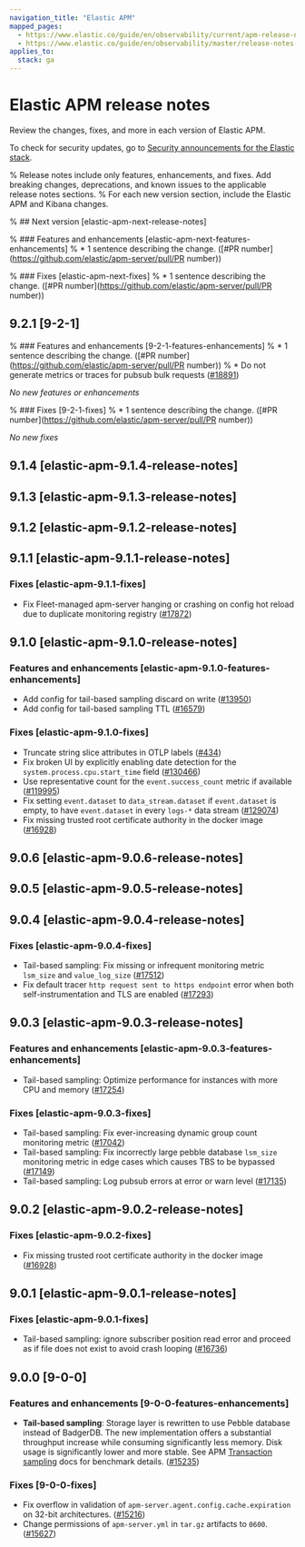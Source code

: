 ```yaml
---
navigation_title: "Elastic APM"
mapped_pages:
  - https://www.elastic.co/guide/en/observability/current/apm-release-notes.html
  - https://www.elastic.co/guide/en/observability/master/release-notes-head.html
applies_to:
  stack: ga
---
```


# Elastic APM release notes

Review the changes, fixes, and more in each version of Elastic APM.

To check for security updates, go to [Security announcements for the Elastic stack](https://discuss.elastic.co/c/announcements/security-announcements/31).

% Release notes include only features, enhancements, and fixes. Add breaking changes, deprecations, and known issues to the applicable release notes sections.
% For each new version section, include the Elastic APM and Kibana changes.

% ## Next version [elastic-apm-next-release-notes]

% ### Features and enhancements [elastic-apm-next-features-enhancements]
% * 1 sentence describing the change. ([#PR number](https://github.com/elastic/apm-server/pull/PR number))

% ### Fixes [elastic-apm-next-fixes]
% * 1 sentence describing the change. ([#PR number](https://github.com/elastic/apm-server/pull/PR number))

## 9.2.1 [9-2-1]

% ### Features and enhancements [9-2-1-features-enhancements]
% * 1 sentence describing the change. ([#PR number](https://github.com/elastic/apm-server/pull/PR number))
% * Do not generate metrics or traces for pubsub bulk requests ([#18891](https://github.com/elastic/integrations/pull/18891))

_No new features or enhancements_ 

% ### Fixes [9-2-1-fixes]
% * 1 sentence describing the change. ([#PR number](https://github.com/elastic/apm-server/pull/PR number))

_No new fixes_ 

## 9.1.4 [elastic-apm-9.1.4-release-notes]

## 9.1.3 [elastic-apm-9.1.3-release-notes]

## 9.1.2 [elastic-apm-9.1.2-release-notes]

## 9.1.1 [elastic-apm-9.1.1-release-notes]

### Fixes [elastic-apm-9.1.1-fixes]

* Fix Fleet-managed apm-server hanging or crashing on config hot reload due to duplicate monitoring registry ([#17872](https://github.com/elastic/apm-server/pull/17872))

## 9.1.0 [elastic-apm-9.1.0-release-notes]

### Features and enhancements [elastic-apm-9.1.0-features-enhancements]

* Add config for tail-based sampling discard on write ([#13950](https://github.com/elastic/integrations/pull/13950))
* Add config for tail-based sampling TTL ([#16579](https://github.com/elastic/apm-server/pull/16579))

### Fixes [elastic-apm-9.1.0-fixes]

* Truncate string slice attributes in OTLP labels ([#434](https://github.com/elastic/apm-data/pull/434))
* Fix broken UI by explicitly enabling date detection for the `system.process.cpu.start_time` field ([#130466](https://github.com/elastic/elasticsearch/pull/130466))
* Use representative count for the `event.success_count` metric if available ([#119995](https://github.com/elastic/elasticsearch/pull/119995))
* Fix setting `event.dataset` to `data_stream.dataset` if `event.dataset` is empty, to have `event.dataset` in every `logs-*` data stream ([#129074](https://github.com/elastic/elasticsearch/pull/129074))
* Fix missing trusted root certificate authority in the docker image ([#16928](https://github.com/elastic/apm-server/pull/16928))

## 9.0.6 [elastic-apm-9.0.6-release-notes]

## 9.0.5 [elastic-apm-9.0.5-release-notes]

## 9.0.4 [elastic-apm-9.0.4-release-notes]

### Fixes [elastic-apm-9.0.4-fixes]

* Tail-based sampling: Fix missing or infrequent monitoring metric `lsm_size` and `value_log_size` ([#17512](https://github.com/elastic/apm-server/pull/17512))
* Fix default tracer `http request sent to https endpoint` error when both self-instrumentation and TLS are enabled ([#17293](https://github.com/elastic/apm-server/pull/17293))

## 9.0.3 [elastic-apm-9.0.3-release-notes]

### Features and enhancements [elastic-apm-9.0.3-features-enhancements]

* Tail-based sampling: Optimize performance for instances with more CPU and memory ([#17254](https://github.com/elastic/apm-server/pull/17254))

### Fixes [elastic-apm-9.0.3-fixes]

* Tail-based sampling: Fix ever-increasing dynamic group count monitoring metric ([#17042](https://github.com/elastic/apm-server/pull/17042))
* Tail-based sampling: Fix incorrectly large pebble database `lsm_size` monitoring metric in edge cases which causes TBS to be bypassed ([#17149](https://github.com/elastic/apm-server/pull/17149))
* Tail-based sampling: Log pubsub errors at error or warn level ([#17135](https://github.com/elastic/apm-server/pull/17135))

## 9.0.2 [elastic-apm-9.0.2-release-notes]

### Fixes [elastic-apm-9.0.2-fixes]

* Fix missing trusted root certificate authority in the docker image ([#16928](https://github.com/elastic/apm-server/pull/16928))

## 9.0.1 [elastic-apm-9.0.1-release-notes]

### Fixes [elastic-apm-9.0.1-fixes]

* Tail-based sampling: ignore subscriber position read error and proceed as if file does not exist to avoid crash looping ([#16736](https://github.com/elastic/apm-server/pull/16736))

## 9.0.0 [9-0-0]

### Features and enhancements [9-0-0-features-enhancements]

* **Tail-based sampling**: Storage layer is rewritten to use Pebble database instead of BadgerDB. The new implementation offers a substantial throughput increase while consuming significantly less memory. Disk usage is significantly lower and more stable. See APM [Transaction sampling](docs-content://solutions/observability/apm/transaction-sampling.md) docs for benchmark details. ([#15235](https://github.com/elastic/apm-server/pull/15235))

### Fixes [9-0-0-fixes]

* Fix overflow in validation of `apm-server.agent.config.cache.expiration` on 32-bit architectures. ([#15216](https://github.com/elastic/apm-server/pull/15216))
* Change permissions of `apm-server.yml` in `tar.gz` artifacts to `0600`. ([#15627](https://github.com/elastic/apm-server/pull/15627))
